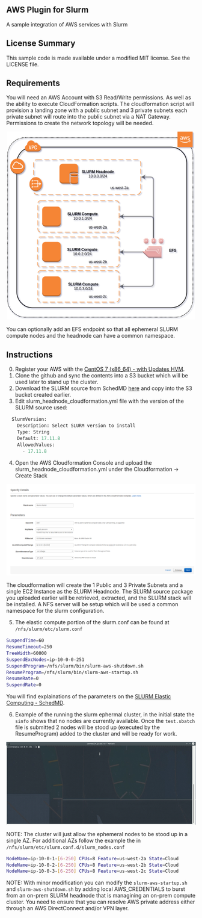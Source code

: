 ## AWS Plugin for Slurm

A sample integration of AWS services with Slurm

## License Summary

This sample code is made available under a modified MIT license. See the LICENSE file.

## Requirements

You will need an AWS Account with S3 Read/Write permissions. As well as the ability to execute CloudFormation scripts. The cloudformation script will provision a landing zone with a public subnet and 3 private subnets each private subnet will route into the public subnet via a NAT Gateway. Permissions to create the network topology will be needed.

<p align="center">
  <img src="/imgs/slurm-burst.png?raw=true" alt="SLURM Bursting Network" width="500" height="500"/>
</p>

You can optionally add an EFS endpoint so that all ephemeral SLURM compute nodes and the headnode can have a common namespace.

## Instructions
0) Register your AWS with the [CentOS 7 (x86_64) - with Updates HVM](https://aws.amazon.com/marketplace/pp/B00O7WM7QW/ref=mkt_ste_catgtm_osslp).
1) Clone the github and sync the contents into a S3 bucket which will be used later to stand up the cluster.
2) Download the SLURM source from SchedMD [here](https://www.schedmd.com/downloads.php) and copy into the S3 bucket created earlier.
3) Edit slurm_headnode_cloudformation.yml file with the version of the SLURM source used:

```python
  SlurmVersion:
    Description: Select SLURM version to install
    Type: String
    Default: 17.11.8
    AllowedValues:
      - 17.11.8
```

4) Open the AWS Cloudformation Console and upload the slurm_headnode_cloudformation.yml under the Cloudformation -> Create Stack

<p align="center">
  <img src="/imgs/slurm-cf.png?raw=true" alt="SLURM CloudFormation Template"/>
</p>

The cloudformation will create the 1 Public and 3 Private Subnets and a single EC2 Instance as the SLURM Headnode. The SLURM source package you uploaded earlier will be retrieved, extracted, and the SLURM stack will be installed. A NFS server will be setup which will be used a common namespace for the slurm configuration.

5) The elastic compute portion of the slurm.conf can be found at ```/nfs/slurm/etc/slurm.conf``` 

```bash
SuspendTime=60
ResumeTimeout=250
TreeWidth=60000
SuspendExcNodes=ip-10-0-0-251
SuspendProgram=/nfs/slurm/bin/slurm-aws-shutdown.sh
ResumeProgram=/nfs/slurm/bin/slurm-aws-startup.sh
ResumeRate=0
SuspendRate=0
```
You will find explainations of the parameters on the [SLURM Elastic Computing - SchedMD](https://slurm.schedmd.com/elastic_computing.html).

6) Example of the running the slurm ephermal cluster, in the initial state the ```sinfo``` shows that no nodes are currently available. Once the ```test.sbatch``` file is submitted 2 nodes will be stood up (executed by the ResumeProgram) added to the cluster and will be ready for work.

<p align="center">
  <img src="/imgs/slurm-submit.gif?raw=true" alt="SLURM Bursting"/>
</p>

NOTE: The cluster will just allow the ephemeral nodes to be stood up in a single AZ. For additional AZs follow the example the in ```/nfs/slurm/etc/slurm.conf.d/slurm_nodes.conf```

```bash
NodeName=ip-10-0-1-[6-250] CPUs=8 Feature=us-west-2a State=Cloud
NodeName=ip-10-0-2-[6-250] CPUs=8 Feature=us-west-2b State=Cloud
NodeName=ip-10-0-3-[6-250] CPUs=8 Feature=us-west-2c State=Cloud
```
NOTE: With minor modification you can modify the ```slurm-aws-startup.sh``` and ```slurm-aws-shutdown.sh``` by adding local AWS_CREDENTIALS to burst from an on-prem SLURM headnode that is managining an on-prem compute cluster. You need to ensure that you can resolve AWS private address either through an AWS DirectConnect and/or VPN layer.